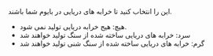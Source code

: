 این را انتخاب کنید تا خرابه های دریایی در بایوم شما باشند.
* هیچ: هیج خرابه دریایی تولید نمی شود.
* سرد:‌ خرابه های دریایی ساخته شده از سنگ تولید خواهند شد
* گرم:‌ خرابه های دریایی ساخته شده از سنگ شنی تولید خواهند شد